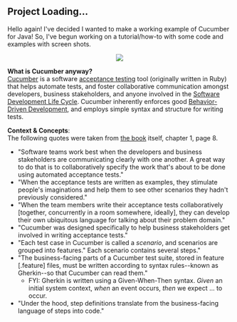 ## Project Loading...

Hello again! I've decided I wanted to make a working example of Cucumber for Java! So, I've begun working on a tutorial/how-to with some code and examples with screen shots. 

<p align="center">
	<img src="https://mlegere1323.github.io/TheBlog/images/CucumberLogo.PNG">
</p>

**What is Cucumber anyway?**<br>
[Cucumber](https://cucumber.io) is a software [acceptance testing](http://softwaretestingfundamentals.com/acceptance-testing/) tool (originally written in Ruby) that helps automate tests, and foster collaborative communication amongst developers, business stakeholders, and anyone involved in the [Software Development Life Cycle](https://www.tutorialspoint.com/sdlc/sdlc_overview.htm). Cucumber inherently enforces good [Behavior-Driven Development](https://en.wikipedia.org/wiki/Behavior-driven_development), and employs simple syntax and structure for writing tests.

**Context & Concepts**:<br>
The following quotes were taken from [the book](https://read.amazon.com/kp/embed?asin=B00V20IEXM&preview=newtab&linkCode=kpe&ref_=cm_sw_r_kb_dp_JNU9CbV63PKHM) itself, chapter 1, page 8.
* "Software teams work best when the developers and business stakeholders are communicating clearly with one another. A great way to do that is to collaboratively specify the work that's about to be done using automated acceptance tests."
* "When the acceptance tests are written as examples, they stimulate people's imaginations and help them to see other scenarios they hadn't previously considered."
* "When the team members write their acceptance tests collaboratively [together, concurrently in a room somewhere, ideally], they can develop their own ubiquitous language for talking about their problem domain."
* "Cucumber was designed specifically to help business stakeholders get involved in writing acceptance tests."
* "Each test case in Cucumber is called a *scenario*, and scenarios are grouped into features." Each scenario contains several steps."
* "The business-facing parts of a Cucumber test suite, stored in feature [.feature] files, must be written according to syntax rules--known as Gherkin--so that Cucumber can read them."
	* FYI: Gherkin is written using a Given-When-Then syntax. *Given* an initial system context, *when* an event occurs, *then* we expect ... to occur.
* "Under the hood, step definitions translate from the business-facing language of steps into code."
